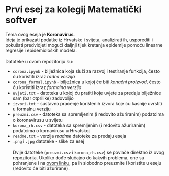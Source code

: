 # Prvi esej za kolegij Matematički softver

Tema ovog eseja je <b>Koronavirus</b>.<br>
Ideja je prikazati podatke iz Hrvatske i svijeta, analizirati ih, usporediti i pokušati predvidjeti mogući daljnji tijek kretanja epidemije pomoću linearne regresije i epidemioloških modela.<br><br>
Datoteke u ovom repozitoriju su:
- ```corona.ipynb``` - bilježnica koja služi za razvoj i testiranje funkcija, često ću koristiti izraz <i>radna verzija</i>
- ```corona_formal.ipynb``` - bilježnica u kojoj će biti <i>konačni proizvod</i>, često ću koristiti izraz <i>formalna verzija</i>
- ```uvjeti.txt``` - datoteka u kojoj ću pratiti koje uvjete za predaju bilježnice sam (bar otprilike) zadovoljio
- ```izvori.txt``` - sustavno praćenje korištenih izvora koje ću kasnije uvrstiti u formalnu verziju
- ```preuzmi.csv``` - datoteka sa spremljenim (i redovito ažuriranim) podatcima o koronavirusu u svijetu
- ```korona_rh.csv``` - datoteka sa spremljenim (i redovito ažuriranim) podatcima o kornavirusu u Hrvatskoj
- ```readme.txt``` - verzija <i>readme</i> datoteke za predaju eseja
- ```.png``` i ```.jpg``` datoteke - slike za esej
<br><br>
Dvije datoteke (```preuzmi.csv``` i ```korona_rh.csv```) se povlače direktno iz ovog repozitorija. Ukoliko dođe slučajno do kakvih problema, one su pohranjene i na <a href='http://web.studenti.math.pmf.unizg.hr/~dommiku/mat_soft/'>ovom linku</a>, pa ih slobodno preuzmite i koristite u eseju (redovito će biti ažurirane).
